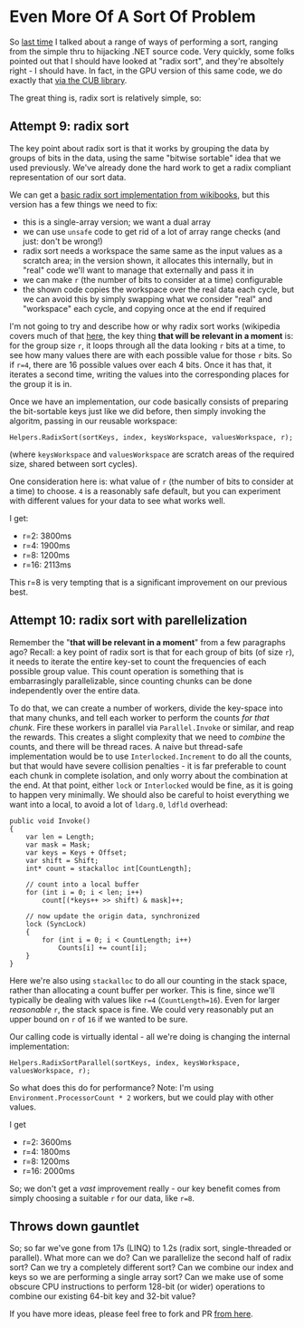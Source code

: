 # Even More Of A Sort Of Problem

So [last time](http://blog.marcgravell.com/2018/01/a-sort-of-problem.html) I talked about a range of ways of performing a sort, ranging from the simple thru to hijacking .NET source code. Very quickly, some folks pointed out that I should have looked at "radix sort", and they're absoltely right - I should have. In fact, in the GPU version of this same code, we do exactly that [via the CUB library](https://nvlabs.github.io/cub/structcub_1_1_device_radix_sort.html).

The great thing is, radix sort is relatively simple, so:

## Attempt 9: radix sort

The key point about radix sort is that it works by grouping the data by groups of bits in the data, using the same "bitwise sortable" idea that we used previously. We've already done the hard work to get a radix compliant representation of our sort data.

We can get a [basic radix sort implementation from wikibooks](https://en.wikibooks.org/wiki/Algorithm_Implementation/Sorting/Radix_sort), but this version has a few things we need to fix:

- this is a single-array version; we want a dual array
- we can use `unsafe` code to get rid of a lot of array range checks (and just: don't be wrong!)
- radix sort needs a workspace the same same as the input values as a scratch area; in the version shown, it allocates this internally, but in "real" code we'll want to manage that externally and pass it in
- we can make `r` (the number of bits to consider at a time) configurable
- the shown code copies the workspace over the real data each cycle, but we can avoid this by simply swapping what we consider "real" and "workspace" each cycle, and copying once at the end if required

I'm not going to try and describe how or why radix sort works (wikipedia covers much of that [here](https://en.wikipedia.org/wiki/Radix_sort), the key thing **that will be relevant in a moment** is: for the group size `r`, it loops through all the data looking `r` bits at a time, to see how many values there are with each possible value for those `r` bits. So if `r=4`, there are 16 possible values over each 4 bits. Once it has that, it iterates a second time, writing the values into the corresponding places for the group it is in.

Once we have an implementation, our code basically consists of preparing the bit-sortable keys just like we did before, then simply invoking the algoritm, passing in our reusable workspace:

```
Helpers.RadixSort(sortKeys, index, keysWorkspace, valuesWorkspace, r);
```

(where `keysWorkspace` and `valuesWorkspace` are scratch areas of the required size, shared between sort cycles).

One consideration here is: what value of `r` (the number of bits to consider at a time) to choose. `4` is a reasonably safe default, but you can experiment with different values for your data to see what works well.

I get:

- r=2: 3800ms
- r=4: 1900ms
- r=8: 1200ms
- r=16: 2113ms

This r=8 is very tempting that is a significant improvement on our previous best.

## Attempt 10: radix sort with parellelization

Remember the "**that will be relevant in a moment**" from a few paragraphs ago? Recall: a key point of radix sort is that for each group of bits (of size `r`), it needs to iterate the entire key-set to count the frequencies of each possible group value. This count operation is something that is embarrasingly parallelizable, since counting chunks can be done independently over the entire data.

To do that, we can create a number of workers, divide the key-space into that many chunks, and tell each worker to perform the counts *for that chunk*. Fire these workers in parallel via `Parallel.Invoke` or similar, and reap the rewards. This creates a slight complexity that we need to *combine* the counts, and there will be thread races. A naive but thread-safe implementation would be to use `Interlocked.Increment` to do all the counts, but that would have severe collision penalties - it is far preferable to count each chunk in complete isolation, and only worry about the combination at the end. At that point, either `lock` or `Interlocked` would be fine, as it is going to happen very minimally. We should also be careful to hoist everything we want into a local, to avoid a lot of `ldarg.0`, `ldfld` overhead:

```
public void Invoke()
{
    var len = Length;
    var mask = Mask;
    var keys = Keys + Offset;
    var shift = Shift;
    int* count = stackalloc int[CountLength];

    // count into a local buffer
    for (int i = 0; i < len; i++)
        count[(*keys++ >> shift) & mask]++;

    // now update the origin data, synchronized
    lock (SyncLock)
    {
        for (int i = 0; i < CountLength; i++)
            Counts[i] += count[i];
    }
}
```

Here we're also using `stackalloc` to do all our counting in the stack space, rather than allocating a count buffer per worker. This is fine, since we'll typically be dealing with values like `r=4` (`CountLength=16`). Even for larger *reasonable* `r`, the stack space is fine. We could very reasonably put an upper bound on `r` of `16` if we wanted to be sure.

Our calling code is virtually idental - all we're doing is changing the internal implementation:

```
Helpers.RadixSortParallel(sortKeys, index, keysWorkspace, valuesWorkspace, r);
```

So what does this do for performance? Note: I'm using `Environment.ProcessorCount * 2` workers, but we could play with other values.

I get

- r=2: 3600ms
- r=4: 1800ms
- r=8: 1200ms
- r=16: 2000ms

So; we don't get a *vast* improvement really - our key benefit comes from simply choosing a suitable `r` for our data, like `r=8`.

## Throws down gauntlet

So; so far we've gone from 17s (LINQ) to 1.2s (radix sort, single-threaded or parallel). What more can we do? Can we parallelize the second half of radix sort? Can we try a completely different sort? Can we combine our index and keys so we are performing a single array sort? Can we make use of some obscure CPU instructions to perform 128-bit (or wider) operations to combine our existing 64-bit key and 32-bit value?

If you have more ideas, please feel free to fork and PR [from here](https://github.com/mgravell/SortOfProblem).